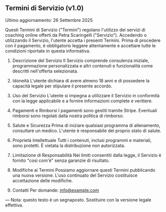 ## Termini di Servizio (v1.0)

Ultimo aggiornamento: 26 Settembre 2025

Questi Termini di Servizio ("Termini") regolano l'utilizzo dei servizi di coaching online offerti da Petra Scaringelli ("Servizio"). Accedendo o utilizzando il Servizio, l'utente accetta i presenti Termini.
Prima di procedere con il pagamento, è obbligatorio leggere attentamente e accettare tutte le condizioni riportate in questa informativa.

1. Descrizione del Servizio
Il Servizio comprende consulenza iniziale, programmazione personalizzata e altri contenuti e funzionalità come descritti nell'offerta selezionata.

2. Idoneità
L'utente dichiara di avere almeno 18 anni e di possedere la capacità legale per stipulare il presente accordo.

1. Uso del Servizio
L'utente si impegna a utilizzare il Servizio in conformità con la legge applicabile e a fornire informazioni complete e veritiere.

1. Pagamenti e Rimborsi
I pagamenti sono gestiti tramite Stripe. Eventuali rimborsi sono regolati dalla nostra politica di rimborso.

1. Salute e Sicurezza
Prima di iniziare qualsiasi programma di allenamento, consultare un medico. L'utente è responsabile del proprio stato di salute.

1. Proprietà Intellettuale
Tutti i contenuti, inclusi programmi e materiali, sono protetti. È vietata la distribuzione non autorizzata.

1. Limitazione di Responsabilità
Nei limiti consentiti dalla legge, il Servizio è fornito "così com'è" senza garanzie di risultato.

1. Modifiche ai Termini
Possiamo aggiornare questi Termini pubblicando una nuova versione. L'uso continuato del Servizio costituisce accettazione delle modifiche.

1. Contatti
Per domande: info@example.com

—
Nota: questo testo è un segnaposto. Sostituire con la versione legale effettiva.
